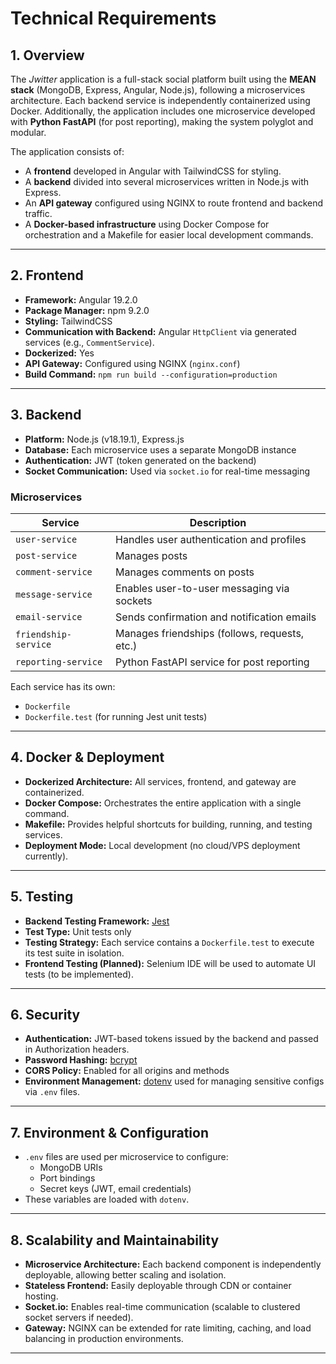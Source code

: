 # Technical Requirements

## 1. Overview

The *Jwitter* application is a full-stack social platform built using the **MEAN stack** (MongoDB, Express, Angular, Node.js), following a microservices architecture. Each backend service is independently containerized using Docker. Additionally, the application includes one microservice developed with **Python FastAPI** (for post reporting), making the system polyglot and modular.

The application consists of:

- A **frontend** developed in Angular with TailwindCSS for styling.
- A **backend** divided into several microservices written in Node.js with Express.
- An **API gateway** configured using NGINX to route frontend and backend traffic.
- A **Docker-based infrastructure** using Docker Compose for orchestration and a Makefile for easier local development commands.

---

## 2. Frontend

- **Framework:** Angular 19.2.0
- **Package Manager:** npm 9.2.0
- **Styling:** TailwindCSS
- **Communication with Backend:** Angular `HttpClient` via generated services (e.g., `CommentService`).
- **Dockerized:** Yes
- **API Gateway:** Configured using NGINX (`nginx.conf`)
- **Build Command:** `npm run build --configuration=production`

---

## 3. Backend

- **Platform:** Node.js (v18.19.1), Express.js
- **Database:** Each microservice uses a separate MongoDB instance
- **Authentication:** JWT (token generated on the backend)
- **Socket Communication:** Used via `socket.io` for real-time messaging

### Microservices

| Service         | Description                              |
|------------------|------------------------------------------|
| `user-service`   | Handles user authentication and profiles |
| `post-service`   | Manages posts                            |
| `comment-service`| Manages comments on posts                |
| `message-service`| Enables user-to-user messaging via sockets |
| `email-service`  | Sends confirmation and notification emails |
| `friendship-service` | Manages friendships (follows, requests, etc.) |
| `reporting-service` | Python FastAPI service for post reporting |

Each service has its own:
- `Dockerfile`
- `Dockerfile.test` (for running Jest unit tests)

---

## 4. Docker & Deployment

- **Dockerized Architecture:** All services, frontend, and gateway are containerized.
- **Docker Compose:** Orchestrates the entire application with a single command.
- **Makefile:** Provides helpful shortcuts for building, running, and testing services.
- **Deployment Mode:** Local development (no cloud/VPS deployment currently).

---

## 5. Testing

- **Backend Testing Framework:** [Jest](https://jestjs.io/)
- **Test Type:** Unit tests only
- **Testing Strategy:** Each service contains a `Dockerfile.test` to execute its test suite in isolation.
- **Frontend Testing (Planned):** Selenium IDE will be used to automate UI tests (to be implemented).

---

## 6. Security

- **Authentication:** JWT-based tokens issued by the backend and passed in Authorization headers.
- **Password Hashing:** [bcrypt](https://www.npmjs.com/package/bcrypt)
- **CORS Policy:** Enabled for all origins and methods
- **Environment Management:** [dotenv](https://www.npmjs.com/package/dotenv) used for managing sensitive configs via `.env` files.

---

## 7. Environment & Configuration

- `.env` files are used per microservice to configure:
  - MongoDB URIs
  - Port bindings
  - Secret keys (JWT, email credentials)
- These variables are loaded with `dotenv`.

---

## 8. Scalability and Maintainability

- **Microservice Architecture:** Each backend component is independently deployable, allowing better scaling and isolation.
- **Stateless Frontend:** Easily deployable through CDN or container hosting.
- **Socket.io:** Enables real-time communication (scalable to clustered socket servers if needed).
- **Gateway:** NGINX can be extended for rate limiting, caching, and load balancing in production environments.

---
